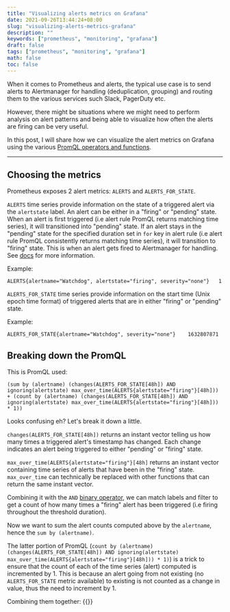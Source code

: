 ```yaml
---
title: "Visualizing alerts metrics on Grafana"
date: 2021-09-26T13:44:24+08:00
slug: "visualizing-alerts-metrics-grafana"
description: ""
keywords: ["prometheus", "monitoring", "grafana"]
draft: false
tags: ["prometheus", "monitoring", "grafana"]
math: false
toc: false
---
```


When it comes to Prometheus and alerts, the typical use case is to send alerts to Alertmanager for handling (deduplication, grouping) and routing them to the various services such Slack, PagerDuty etc.

However, there might be situations where we might need to perform analysis on alert patterns and being able to visualize how often the alerts are firing can be very useful.

In this post, I will share how we can visualize the alert metrics on Grafana using the various [PromQL operators and functions](https://prometheus.io/docs/prometheus/latest/querying/basics/).

---

## Choosing the metrics

Prometheus exposes 2 alert metrics: `ALERTS` and `ALERTS_FOR_STATE`.

`ALERTS` time series provide information on the state of a triggered alert via the `alertstate` label. An alert can be either in a "firing" or "pending" state. When an alert is first triggered (i.e alert rule PromQL returns matching time series), it will transitioned into "pending" state. If an alert stays in the "pending" state for the specified duration set in `for` key in alert rule (i.e alert rule PromQL consistently returns matching time series), it will transition to "firing" state. This is when an alert gets fired to Alertmanager for handling. See [docs](https://prometheus.io/docs/prometheus/latest/configuration/alerting_rules/#defining-alerting-rules) for more information.

Example:
```
ALERTS{alertname="Watchdog", alertstate="firing", severity="none"}   1
```

`ALERTS_FOR_STATE` time series provide information on the start time (Unix epoch time format) of triggered alerts that are in either "firing" or "pending" state.

Example:
```
ALERTS_FOR_STATE{alertname="Watchdog", severity="none"}    1632807871
```

## Breaking down the PromQL

This is PromQL used:
```
(sum by (alertname) (changes(ALERTS_FOR_STATE[48h]) AND ignoring(alertstate) max_over_time(ALERTS{alertstate="firing"}[48h])) + (count by (alertname) (changes(ALERTS_FOR_STATE[48h]) AND ignoring(alertstate) max_over_time(ALERTS{alertstate="firing"}[48h])) * 1))
```

Looks confusing eh? Let's break it down a little.

`changes(ALERTS_FOR_STATE[48h])` returns an instant vector telling us how many times a triggered alert's timestamp has changed. Each change indicates an alert being triggered to either "pending" or "firing" state.

`max_over_time(ALERTS{alertstate="firing"}[48h]` returns an instant vector containing time series of alerts that have been in the "firing" state. `max_over_time` can technically be replaced with other functions that can return the same instant vector. 

Combining it with the `AND` [binary operator](https://prometheus.io/docs/prometheus/latest/querying/operators/#logical-set-binary-operators), we can match labels and filter to get a count of how many times a "firing" alert has been triggered (i.e firing throughout the threshold duration).

Now we want to sum the alert counts computed above by the `alertname`, hence the `sum by (alertname)`.

The latter portion of PromQL (`count by (alertname) (changes(ALERTS_FOR_STATE[48h]) AND ignoring(alertstate) max_over_time(ALERTS{alertstate="firing"}[48h])) * 1)`) is a trick to ensure that the count of each of the time series (alert) computed is incremented by 1. This is because an alert going from not existing (no `ALERTS_FOR_STATE` metric available) to existing is not counted as a change in value, thus the need to increment by 1.


Combining them together:
{{<zoomable-img src="alert-metrics-bar.png" alt="alert-metrics-bar">}}
